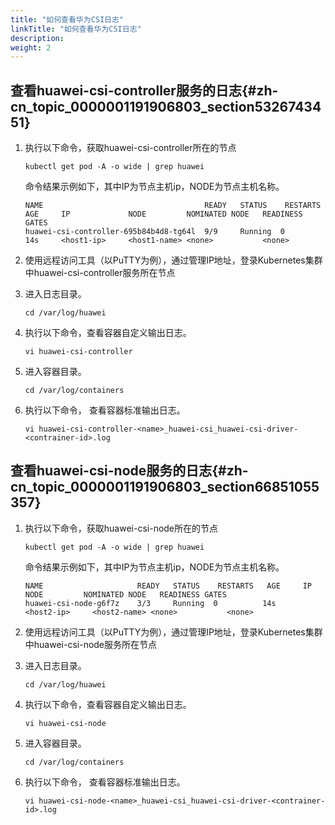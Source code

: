 ```yaml
---
title: "如何查看华为CSI日志"
linkTitle: "如何查看华为CSI日志"
description: 
weight: 2
---
```


## 查看huawei-csi-controller服务的日志{#zh-cn_topic_0000001191906803_section5326743451}

1.  执行以下命令，获取huawei-csi-controller所在的节点

    ```
    kubectl get pod -A -o wide | grep huawei
    ```

    命令结果示例如下，其中IP为节点主机ip，NODE为节点主机名称。

    ```
    NAME                                    READY   STATUS    RESTARTS   AGE     IP             NODE         NOMINATED NODE   READINESS GATES
    huawei-csi-controller-695b84b4d8-tg64l  9/9     Running  0          14s     <host1-ip>     <host1-name> <none>           <none>
    ```

2.  使用远程访问工具（以PuTTY为例），通过管理IP地址，登录Kubernetes集群中huawei-csi-controller服务所在节点
3.  进入日志目录。

    ```
    cd /var/log/huawei
    ```

4.  执行以下命令，查看容器自定义输出日志。

    ```
    vi huawei-csi-controller
    ```

5.  进入容器目录。

    ```
    cd /var/log/containers
    ```

6.  执行以下命令， 查看容器标准输出日志。

    ```
    vi huawei-csi-controller-<name>_huawei-csi_huawei-csi-driver-<contrainer-id>.log
    ```

## 查看huawei-csi-node服务的日志{#zh-cn_topic_0000001191906803_section66851055357}

1.  执行以下命令，获取huawei-csi-node所在的节点

    ```
    kubectl get pod -A -o wide | grep huawei
    ```

    命令结果示例如下，其中IP为节点主机ip，NODE为节点主机名称。

    ```
    NAME                     READY   STATUS    RESTARTS   AGE     IP             NODE         NOMINATED NODE   READINESS GATES
    huawei-csi-node-g6f7z    3/3     Running  0          14s     <host2-ip>     <host2-name> <none>           <none>
    ```

2.  使用远程访问工具（以PuTTY为例），通过管理IP地址，登录Kubernetes集群中huawei-csi-node服务所在节点
3.  进入日志目录。

    ```
    cd /var/log/huawei
    ```

4.  执行以下命令，查看容器自定义输出日志。

    ```
    vi huawei-csi-node
    ```

5.  进入容器目录。

    ```
    cd /var/log/containers
    ```

6.  执行以下命令，  查看容器标准输出日志。

    ```
    vi huawei-csi-node-<name>_huawei-csi_huawei-csi-driver-<contrainer-id>.log
    ```

